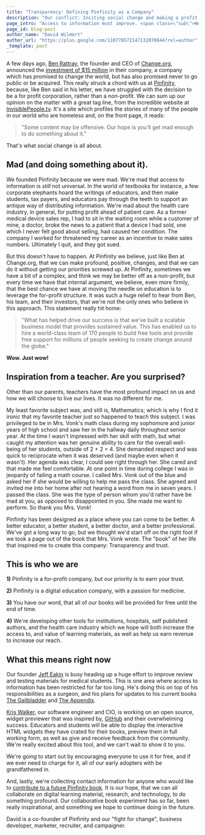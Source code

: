 ```yaml
---
title: "Transparency: Defining Pinfinity as a Company"
description: "Our conflict: Inciting social change and making a profit."
page_intro: "Access to information must improve. <span class=\"sub\">We just might be mad enough to do something about it.</span>"
page_id: blog-post
author_name: "David Wilmert"
author_url: "https://plus.google.com/110776572147132070844?rel=author"
_template: post
---
```


A few days ago,
[Ben Rattray](https://www.facebook.com/benrattray),
the founder and CEO of [Change.org](http://www.change.org/),
announced the
[investment of $15 million](http://blog.change.org/post/51043602000/how-change-org-is-reaching-scale-while-remaining)
in their company,
a company which has promised to change the world, but has also promised
never to go public or be acquired. This really struck a chord with us at
[Pinfinity](http://www.pinfinity.co), because, like Ben said in his
letter, we have struggled with the decision to be a for profit corporation,
rather than a non-profit. We can sum up our opinion on the matter with a great tag
line, from the incredible website at
[InvisiblePeople.tv](http://invisiblepeople.tv).
It's a site which profiles the stories of many of the people in our world who are homeless
and, on the front page, it reads:

> "Some content may be offensive. Our hope is you'll get mad
enough to do something about it."

That's what social change is all about.

## Mad (and doing something about it).
We founded Pinfinity because we were mad. We're mad that access to information
is *still* not universal. In the world of textbooks for instance, a few
corporate elephants hoard the writings of educators, and then make
students, tax payers, and educators pay through the teeth to support an antique
way of distributing information. We're mad about the health care industry,
in general, for putting profit ahead of patient care.  As a former medical
device sales rep, I had to sit in the waiting room while a customer of mine, a
doctor, broke the news to a patient that a device I had sold, one which I never
felt good about selling, had caused her condition. The company I worked for
threatened my career as an incentive to make sales numbers. Ultimately I quit,
and they got sued.

But this doesn't have to happen. At Pinfinity we believe, just like Ben at
Change.org, that we can make profound, positive, changes, and that we can do it
without getting our priorities screwed up.  At Pinfinity, sometimes we have a
bit of a complex, and think we may be better off as a non-profit, but every
time we have that internal argument, we believe, even more firmly, that the
best chance we have at moving the needle on education is to leverage the
for-profit structure.  It was such a huge relief to hear from Ben, his team,
and their investors, that we're not the only ones who believe in this approach.
This statement really hit home:

> "What has helped drive our success is that we've built a scalable business model that provides sustained value. This has enabled us to hire a world-class team of 170 people to build free tools and provide free support for millions of people seeking to create change around the globe."

__Wow. Just wow!__

## Inspiration from a teacher. Are you surprised?
Other than our parents, teachers have the most profound impact on us and how we will
choose to live our lives. It was no different for me.

My least favorite subject was, and still is, Mathematics; which is why I find
it ironic that my favorite teacher just so happened to teach this subject.  I
was privileged to be in Mrs. Vonk's math class during my sophomore and
junior years of high school and saw her in the hallway daily throughout senior
year.  At the time I wasn't impressed with her skill with math, but what caught
my attention was her genuine ability to care for the
overall well-being of her students, outside of 2 + 2 = 4. She demanded respect
and was quick to reciprocate when it was deserved (and maybe even when it
wasn't).  Her agenda was clear, I could see right through her. She
cared and that made me feel comfortable.  At one point in time during college I
was in jeopardy of failing a math course. I called Mrs. Vonk out of the blue
and asked her if she would be willing to help me pass the class.  She agreed
and invited me into her home after not hearing a word from me in seven years.
I passed the class.  She was the type of person whom you'd rather have
be mad at you, as opposed to disappointed in you.  She made me want to perform.
So thank you Mrs. Vonk!

Pinfinity has been designed as a place where you can come to be better. A better
educator, a better student, a better doctor, and a better professional. We've
got a long way to go, but we thought we'd start off on the right foot
if we took a page out of the book that Mrs. Vonk wrote. The "book" of her life
that inspired me to create this company: Transparency and trust.

## This is who we are

__1)__ Pinfinity is a for-profit company, but our priority is to earn your trust.

__2)__ Pinfinity is a digital education company, with a passion for medicine.

__3)__ You have our word, that all of our books will be provided for free until the end of time.

__4)__ We're developing other tools for institutions, hospitals, self published authors, and the health care industry which we hope will both increase the access to, and value of learning materials, as well as help us earn revenue to increase our reach.

## What this means right now
Our founder
[Jeff Eakin](www.linkedin.com/pub/jeffrey-l-eakin-m-d/8/79a/338/)
is busy heading up a huge effort to improve review and testing materials for medical students.
This is one area where access to information has been restricted for far too long.
He's doing this on top of his responsibilities as a surgeon, and his plans for updates to his current
books
[The Gallbladder](/books/the_gallbladder_ibook)
and [The Appendix](/books/the_appendix_ibook).

[Kris Walker](http://www.kixx.name), our software engineer and CIO,
is working on an open source, widget previewer that was inspired by,
[GitHub](https://github.com)
and their overwhelming success. Educators and students will be able to display
the interactive HTML widgets they have crated for their books, preview them in
full working form, as well as give and receive feedback from the community.
We're really excited about this tool, and we can't wait to show it to you.

We're going to start out by encouraging everyone to use it for free, and if we
ever need to charge for it, all of our early adopters with be grandfathered in.

And, lastly, we're collecting contact information for anyone who would like to
[contribute to a future Pinfinity book](/become_a_contributor). It is our hope,
that we can all collaborate on digital learning material, research, and technology,
to do something profound. Our collaborative book experiment has so far, been really
inspirational, and something we hope to continue doing in the future.


<div class="author-footer">

<p>
David is a co-founder of Pinfinity and our "fight for change", business developer,
marketer, recruiter, and campaigner.
</p>

</div>


